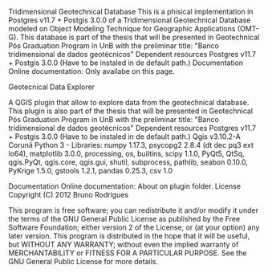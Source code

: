 Tridimensional Geotechnical Database 
This is a phisical implementation in Postgres v11.7 + Postgis 3.0.0 of a Tridimensional Geotechnical Database modeled on Object Modeling Technique for Geographic Applications (OMT-G). This database is part of the thesis that will be presented in Geotechnical Pós Graduation Program in UnB with the preliminar title: "Banco tridimensional de dados geotécnicos"
Dependent resources
Postgres v11.7 + Postgis 3.0.0 (Have to be instaled in de default path.)
Documentation
Online documentation: Only availabe on this page.

Geotecnical Data Explorer

A QGIS plugin that allow to explore data from the geotechnical database. This plugin is also part of the thesis that will be presented in Geotechnical Pós Graduation Program in UnB with the preliminar title: "Banco tridimensional de dados geotécnicos"
Dependent resources
Postgres v11.7 + Postgis 3.0.0 (Have to be instaled in de default path.)
Qgis v3.10.2-A Corunã
Python 3 - Libraries: numpy 1.17.3, psycopg2 2.8.4 (dt dec pq3 ext lo64), matplotlib 3.0.0, processing, os, builtins, scipy 1.1.0, PyQt5, QtSq, qgis.PyQt, qgis.core, qgis.gui, shutil, subprocess, pathlib, seabon 0.10.0, PyKrige 1.5.0,
gstools 1.2.1, pandas 0.25.3, csv 1.0

Documentation
Online documentation: About on plugin folder.
License
Copyright (C) 2012 Bruno Rodrigues

This program is free software; you can redistribute it and/or modify it under the terms of the GNU General Public License as published by the Free Software Foundation; either version 2 of the License, or (at your option) any later version.
This program is distributed in the hope that it will be useful, but WITHOUT ANY WARRANTY; without even the implied warranty of MERCHANTABILITY or FITNESS FOR A PARTICULAR PURPOSE. See the GNU General Public License for more details.
